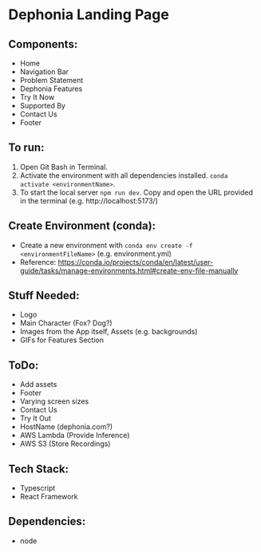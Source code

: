 # Dephonia Landing Page

## Components:

- Home 
- Navigation Bar
- Problem Statement
- Dephonia Features
- Try It Now
- Supported By 
- Contact Us 
- Footer

## To run:
1. Open Git Bash in Terminal. 
2. Activate the environment with all dependencies installed. `conda activate <environmentName>`. 
3. To start the local server `npm run dev`. Copy and open the URL provided in the terminal (e.g. http://localhost:5173/) 

## Create Environment (conda):
- Create a new environment with `conda env create -f <environmentFileName>` (e.g. environment.yml)
- Reference: https://conda.io/projects/conda/en/latest/user-guide/tasks/manage-environments.html#create-env-file-manually

## Stuff Needed:
- Logo
- Main Character (Fox? Dog?)
- Images from the App itself, Assets (e.g. backgrounds)
- GIFs for Features Section

## ToDo:
- Add assets
- Footer
- Varying screen sizes
- Contact Us
- Try It Out
- HostName (dephonia.com?)
- AWS Lambda (Provide Inference)
- AWS S3 (Store Recordings)

## Tech Stack: 
- Typescript
- React Framework 

## Dependencies: 
- node